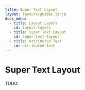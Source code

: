```yaml
---
title: Super Text Layout
layout: layouts/guides.jinja
docs_menu:
  - title: Layout Layers
    id: layout-layers
  - title: Super Text Layout
    id: super-text-layout
  - title: Attributed Text
    id: attributed-text
---
```

# Super Text Layout
TODO: